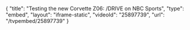 {
    "title": "Testing the new Corvette Z06: \/DRIVE on NBC Sports",
    "type": "embed",
    "layout": "iframe-static",
    "videoId": "25897739",
    "url": "\/tvpembed\/25897739"
}